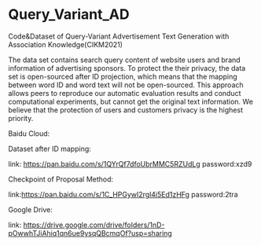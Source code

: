 # Query_Variant_AD
Code&amp;Dataset of Query-Variant Advertisement Text Generation with Association Knowledge(CIKM2021)

The data set contains search query content of website users and brand information of advertising sponsors. To protect the their privacy, the data set is open-sourced after ID projection, which means that the mapping between word ID and word text will not be open-sourced. This approach allows peers to reproduce our automatic evaluation results and conduct computational experiments, but cannot get the original text information. We believe that the protection of users and customers privacy is the highest priority.

Baidu Cloud:

Dataset after ID mapping:

link: https://pan.baidu.com/s/1QYrQf7dfoUbrMMC5RZUdLg  password:xzd9

Checkpoint of Proposal Method:

link:https://pan.baidu.com/s/1C_HPGywI2rgl4i5Ed1zHFg password:2tra

Google Drive:

link: https://drive.google.com/drive/folders/1nD-pOwwhTJiAhiq1qn6ue9ysqQBcmqOf?usp=sharing
